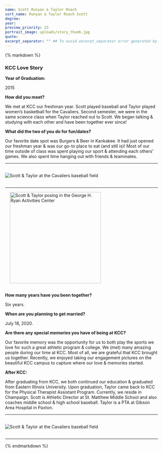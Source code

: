 ```yaml
---
name: Scott Runyan & Taylor Roach
sort_name: Runyan & Taylor Roach Scott
degree:
year:
preview_priority: 23
portrait_image: uploads/story_thumb.jpg
quote:
excerpt_separator: "" ## To avoid excerpt_separator error generated by Liquid https://jekyllrb.com/docs/troubleshooting/#excerpts
---
```


<div class="editable">
{% markdown %}
  <h3 class="typography__h4">KCC Love Story</h3>

  **Year of Graduation:**

  2015

  **How did you meet?**

  We met at KCC our freshman year. Scott played baseball and Taylor played women’s basketball for the Cavaliers. Second semester, we were in the same science class when Taylor reached out to Scott. We began talking & studying with each other and have been together ever since!

  **What did the two of you do for fun/dates?**

  Our favorite date spot was Burgers & Beer in Kankakee. It had just opened our freshman year & was our go-to place to eat (and still is)! Most of our time outside of class was spent playing our sport & attending each others’ games. We also spent time hanging out with friends & teammates.

  <hr>
  <br>
  <div class="text-center">
    <img class="img-fluid" src="{{ page.baseurl }}uploads/story-img_baseball-field.jpg" alt="Scott & Taylor at the Cavaliers baseball field">
  </div>
  <br>
  <hr>

  <div class="text-center">
    <img class="float-md-end img-fluid" style="width: 300px; margin-bottom: 1rem; margin-left: 1rem;" src="{{ page.baseurl }}uploads/story-img_gym.jpg" alt="Scott & Taylor posing in the George H. Ryan Activities Center">
  </div>

  **How many years have you been together?**

  Six years.

  **When are you planning to get married?**

  July 18, 2020.

  **Are there any special memories you have of being at KCC?**

  Our favorite memory was the opportunity for us to both play the sports we love for such a great athletic program & college. We (met) many amazing people during our time at KCC. Most of all, we are grateful that KCC brought us together. Recently, we enjoyed taking our engagement pictures on the beautiful KCC campus to capture where our love & memories started.

  **After KCC:**

  After graduating from KCC, we both continued our education & graduated from Eastern Illinois University. Upon graduation, Taylor came back to KCC for the Physical Therapist Assistant Program. Currently, we reside in Champaign. Scott is Athletic Director at St. Matthew Middle School and also coaches middle school & high school baseball. Taylor is a PTA at Gibson Area Hospital in Paxton.

  <hr>
  <br>
  <div class="text-center">
    <img class="img-fluid" src="{{ page.baseurl }}uploads/story-img_cavaliers.jpg" alt="Scott & Taylor at the Cavaliers baseball field">
  </div>
  <br>
  <hr>
  {% endmarkdown %}
</div>
